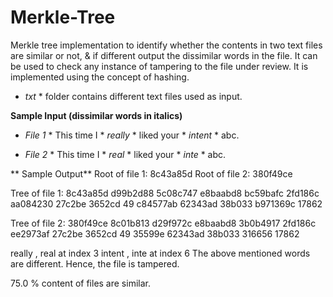 # Merkle-Tree

Merkle tree implementation to identify whether the contents in two text files are similar or not, & if different output the dissimilar words in the file. It can be used to check any instance of tampering to the file under review.
It is implemented using the concept of hashing.

* *txt* * folder contains different text files used as input.

**Sample Input (dissimilar words in italics)**
* *File 1* *
This time I * *really* * liked your * *intent* * abc.

* *File 2* *
This time I * *real* * liked your * *inte* * abc.

** Sample Output**
Root of file 1: 8c43a85d
Root of file 2: 380f49ce

Tree of file 1:
8c43a85d 
d99b2d88 5c08c747 
e8baabd8 bc59bafc 2fd186c aa084230 
27c2be 3652cd 49 c84577ab 62343ad 38b033 b971369c 17862 

Tree of file 2:
380f49ce 
8c01b813 d29f972c 
e8baabd8 3b0b4917 2fd186c ee2973af 
27c2be 3652cd 49 35599e 62343ad 38b033 316656 17862 

really , real at index 3
intent , inte at index 6
The above mentioned words are different. Hence, the file is tampered.

75.0 % content of files are similar.

